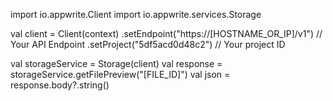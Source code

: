 import io.appwrite.Client
import io.appwrite.services.Storage

val client = Client(context)
  .setEndpoint("https://[HOSTNAME_OR_IP]/v1") // Your API Endpoint
  .setProject("5df5acd0d48c2") // Your project ID

val storageService = Storage(client)
val response = storageService.getFilePreview("[FILE_ID]")
val json = response.body?.string()